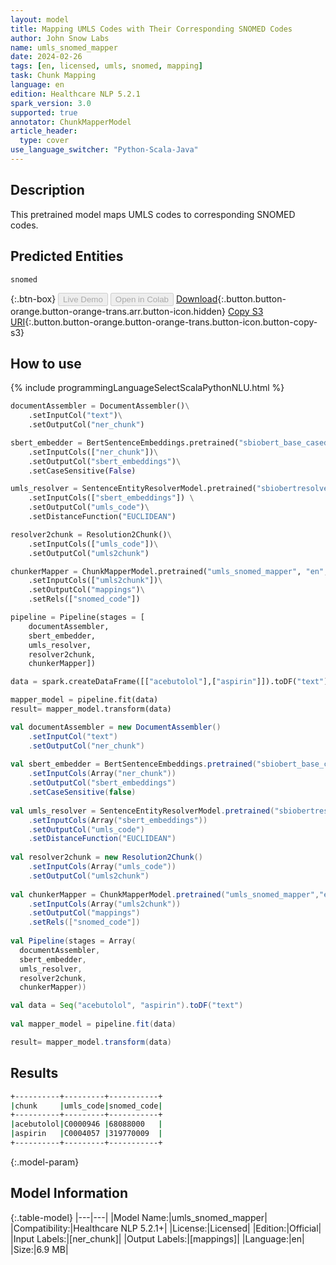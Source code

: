 ```yaml
---
layout: model
title: Mapping UMLS Codes with Their Corresponding SNOMED Codes
author: John Snow Labs
name: umls_snomed_mapper
date: 2024-02-26
tags: [en, licensed, umls, snomed, mapping]
task: Chunk Mapping
language: en
edition: Healthcare NLP 5.2.1
spark_version: 3.0
supported: true
annotator: ChunkMapperModel
article_header:
  type: cover
use_language_switcher: "Python-Scala-Java"
---
```


## Description

This pretrained model maps UMLS codes to corresponding SNOMED codes.

## Predicted Entities

`snomed`

{:.btn-box}
<button class="button button-orange" disabled>Live Demo</button>
<button class="button button-orange" disabled>Open in Colab</button>
[Download](https://s3.amazonaws.com/auxdata.johnsnowlabs.com/clinical/models/umls_snomed_mapper_en_5.2.1_3.0_1708981559297.zip){:.button.button-orange.button-orange-trans.arr.button-icon.hidden}
[Copy S3 URI](s3://auxdata.johnsnowlabs.com/clinical/models/umls_snomed_mapper_en_5.2.1_3.0_1708981559297.zip){:.button.button-orange.button-orange-trans.button-icon.button-copy-s3}

## How to use



<div class="tabs-box" markdown="1">
{% include programmingLanguageSelectScalaPythonNLU.html %}
	
```python
documentAssembler = DocumentAssembler()\
    .setInputCol("text")\
    .setOutputCol("ner_chunk")

sbert_embedder = BertSentenceEmbeddings.pretrained("sbiobert_base_cased_mli", "en", "clinical/models")\
    .setInputCols(["ner_chunk"])\
    .setOutputCol("sbert_embeddings")\
    .setCaseSensitive(False)

umls_resolver = SentenceEntityResolverModel.pretrained("sbiobertresolve_umls_clinical_drugs", "en", "clinical/models")\
    .setInputCols(["sbert_embeddings"]) \
    .setOutputCol("umls_code")\
    .setDistanceFunction("EUCLIDEAN")

resolver2chunk = Resolution2Chunk()\
    .setInputCols(["umls_code"])\
    .setOutputCol("umls2chunk")

chunkerMapper = ChunkMapperModel.pretrained("umls_snomed_mapper", "en", "clinical/models")\
    .setInputCols(["umls2chunk"])\
    .setOutputCol("mappings")\
    .setRels(["snomed_code"])

pipeline = Pipeline(stages = [
    documentAssembler,
    sbert_embedder,
    umls_resolver,
    resolver2chunk,
    chunkerMapper])

data = spark.createDataFrame([["acebutolol"],["aspirin"]]).toDF("text")

mapper_model = pipeline.fit(data)
result= mapper_model.transform(data)  
```
```scala
val documentAssembler = new DocumentAssembler()
    .setInputCol("text")
    .setOutputCol("ner_chunk")
	
val sbert_embedder = BertSentenceEmbeddings.pretrained("sbiobert_base_cased_mli","en","clinical/models")
    .setInputCols(Array("ner_chunk"))
    .setOutputCol("sbert_embeddings")
    .setCaseSensitive(false)
	
val umls_resolver = SentenceEntityResolverModel.pretrained("sbiobertresolve_umls_clinical_drugs","en","clinical/models")
    .setInputCols(Array("sbert_embeddings"))
    .setOutputCol("umls_code")
    .setDistanceFunction("EUCLIDEAN")
	
val resolver2chunk = new Resolution2Chunk()
    .setInputCols(Array("umls_code"))
    .setOutputCol("umls2chunk")
	
val chunkerMapper = ChunkMapperModel.pretrained("umls_snomed_mapper","en","clinical/models")
    .setInputCols(Array("umls2chunk"))
    .setOutputCol("mappings")
    .setRels(["snomed_code"])
	
val Pipeline(stages = Array(
  documentAssembler,
  sbert_embedder, 
  umls_resolver,
  resolver2chunk,
  chunkerMapper))

val data = Seq("acebutolol", "aspirin").toDF("text")
	
val mapper_model = pipeline.fit(data)

result= mapper_model.transform(data)
```
</div>

## Results

```bash
+----------+---------+-----------+
|chunk     |umls_code|snomed_code|
+----------+---------+-----------+
|acebutolol|C0000946 |68088000   |
|aspirin   |C0004057 |319770009  |
+----------+---------+-----------+
```

{:.model-param}
## Model Information

{:.table-model}
|---|---|
|Model Name:|umls_snomed_mapper|
|Compatibility:|Healthcare NLP 5.2.1+|
|License:|Licensed|
|Edition:|Official|
|Input Labels:|[ner_chunk]|
|Output Labels:|[mappings]|
|Language:|en|
|Size:|6.9 MB|
